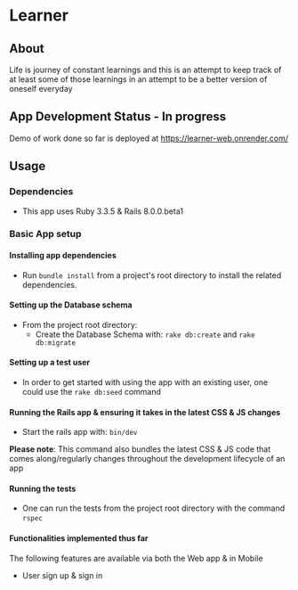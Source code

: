 # Learner

## About

Life is journey of constant learnings and this is an attempt to keep track of at least some of those learnings in an attempt to be a better version of oneself everyday

## App Development Status - In progress

Demo of work done so far is deployed at https://learner-web.onrender.com/

## Usage

### Dependencies

* This app uses Ruby 3.3.5 & Rails 8.0.0.beta1

### Basic App setup

#### Installing app dependencies

* Run `bundle install` from a project's root directory to install the related dependencies.

#### Setting up the Database schema
  - From the project root directory:
    - Create the Database Schema with: `rake db:create` and `rake db:migrate`

#### Setting up a test user
* In order to get started with using the app with an existing user, one could use the `rake db:seed` command

#### Running the Rails app & ensuring it takes in the latest CSS & JS changes

* Start the rails app with: `bin/dev`

**Please note**: This command also bundles the latest CSS & JS code that comes along/regularly changes throughout the development lifecycle of an app

#### Running the tests

* One can run the tests from the project root directory with the command `rspec`

#### Functionalities implemented thus far

The following features are available via both the Web app & in Mobile

* User sign up & sign in


